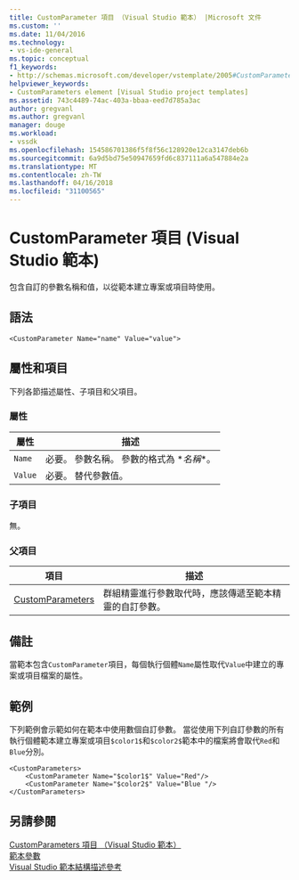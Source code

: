 ```yaml
---
title: CustomParameter 項目 （Visual Studio 範本） |Microsoft 文件
ms.custom: ''
ms.date: 11/04/2016
ms.technology:
- vs-ide-general
ms.topic: conceptual
f1_keywords:
- http://schemas.microsoft.com/developer/vstemplate/2005#CustomParameter
helpviewer_keywords:
- CustomParameters element [Visual Studio project templates]
ms.assetid: 743c4489-74ac-403a-bbaa-eed7d785a3ac
author: gregvanl
ms.author: gregvanl
manager: douge
ms.workload:
- vssdk
ms.openlocfilehash: 154586701386f5f8f56c128920e12ca3147deb6b
ms.sourcegitcommit: 6a9d5bd75e50947659fd6c837111a6a547884e2a
ms.translationtype: MT
ms.contentlocale: zh-TW
ms.lasthandoff: 04/16/2018
ms.locfileid: "31100565"
---
```

# <a name="customparameter-element-visual-studio-templates"></a>CustomParameter 項目 (Visual Studio 範本)
包含自訂的參數名稱和值，以從範本建立專案或項目時使用。  
  
## <a name="syntax"></a>語法  
  
```  
<CustomParameter Name="name" Value="value">  
```  
  
## <a name="attributes-and-elements"></a>屬性和項目  
 下列各節描述屬性、子項目和父項目。  
  
### <a name="attributes"></a>屬性  
  
|屬性|描述|  
|---------------|-----------------|  
|`Name`|必要。 參數名稱。 參數的格式為 $*名稱*$。|  
|`Value`|必要。 替代參數值。|  
  
### <a name="child-elements"></a>子項目  
 無。  
  
### <a name="parent-elements"></a>父項目  
  
|項目|描述|  
|-------------|-----------------|  
|[CustomParameters](../extensibility/customparameters-element-visual-studio-templates.md)|群組精靈進行參數取代時，應該傳遞至範本精靈的自訂參數。|  
  
## <a name="remarks"></a>備註  
 當範本包含`CustomParameter`項目，每個執行個體`Name`屬性取代`Value`中建立的專案或項目檔案的屬性。  
  
## <a name="example"></a>範例  
 下列範例會示範如何在範本中使用數個自訂參數。 當從使用下列自訂參數的所有執行個體範本建立專案或項目`$color1$`和`$color2$`範本中的檔案將會取代`Red`和`Blue`分別。  
  
```  
<CustomParameters>  
    <CustomParameter Name="$color1$" Value="Red"/>  
    <CustomParameter Name="$color2$" Value="Blue "/>  
</CustomParameters>  
```  
  
## <a name="see-also"></a>另請參閱  
 [CustomParameters 項目 （Visual Studio 範本）](../extensibility/customparameters-element-visual-studio-templates.md)   
 [範本參數](../ide/template-parameters.md)   
 [Visual Studio 範本結構描述參考](../extensibility/visual-studio-template-schema-reference.md)